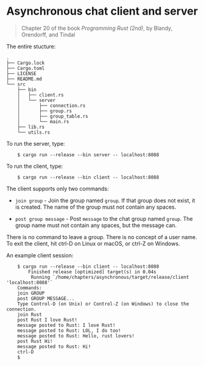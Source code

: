 
# Asynchronous chat client and server

> Chapter 20 of the book _Programming Rust (2nd)_, by Blandy, Orendorff, and Tindal

The entire stucture:

```
.
├── Cargo.lock
├── Cargo.toml
├── LICENSE
├── README.md
└── src
    ├── bin
    │   ├── client.rs
    │   └── server
    │       ├── connection.rs
    │       ├── group.rs
    │       ├── group_table.rs
    │       └── main.rs
    ├── lib.rs
    └── utils.rs
```

To run the server, type:
```
    $ cargo run --release --bin server -- localhost:8088
```
To run the client, type:
```
    $ cargo run --release --bin client -- localhost:8088
```
The client supports only two commands:

- `join group` - Join the group named `group`. If
    that group does not exist, it is created. The name of the group must not
    contain any spaces.

-  `post group message` - Post `message` to the chat group named `group`. The group name
    must not contain any spaces, but the message can.

There is no command to leave a group. There is no concept of a user name. To
exit the client, hit ctrl-D on Linux or macOS, or ctrl-Z on Windows.

An example client session:
```
    $ cargo run --release --bin client -- localhost:8088
        Finished release [optimized] target(s) in 0.04s
         Running `/home/chapters/asynchronous/target/release/client 'localhost:8088'`
    Commands:
    join GROUP
    post GROUP MESSAGE...
    Type Control-D (on Unix) or Control-Z (on Windows) to close the connection.
    join Rust
    post Rust I love Rust!
    message posted to Rust: I love Rust!
    message posted to Rust: LOL, I do too!
    message posted to Rust: Hello, rust lovers!
    post Rust Hi!
    message posted to Rust: Hi!
    ctrl-D
    $
```